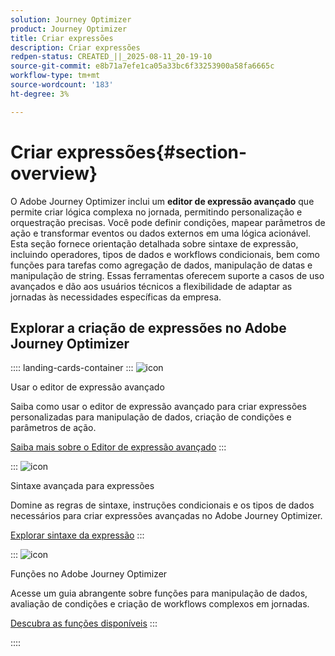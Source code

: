 ```yaml
---
solution: Journey Optimizer
product: Journey Optimizer
title: Criar expressões
description: Criar expressões
redpen-status: CREATED_||_2025-08-11_20-19-10
source-git-commit: e8b71a7efe1ca05a33bc6f33253900a58fa6665c
workflow-type: tm+mt
source-wordcount: '183'
ht-degree: 3%

---
```



# Criar expressões{#section-overview}

O Adobe Journey Optimizer inclui um **editor de expressão avançado** que permite criar lógica complexa no jornada, permitindo personalização e orquestração precisas. Você pode definir condições, mapear parâmetros de ação e transformar eventos ou dados externos em uma lógica acionável. Esta seção fornece orientação detalhada sobre sintaxe de expressão, incluindo operadores, tipos de dados e workflows condicionais, bem como funções para tarefas como agregação de dados, manipulação de datas e manipulação de string. Essas ferramentas oferecem suporte a casos de uso avançados e dão aos usuários técnicos a flexibilidade de adaptar as jornadas às necessidades específicas da empresa.

## Explorar a criação de expressões no Adobe Journey Optimizer

:::: landing-cards-container
:::
![icon](https://cdn.experienceleague.adobe.com/icons/screwdriver-wrench.svg)

Usar o editor de expressão avançado

Saiba como usar o editor de expressão avançado para criar expressões personalizadas para manipulação de dados, criação de condições e parâmetros de ação.

[Saiba mais sobre o Editor de expressão avançado](../using/building-journeys/expression/expressionadvanced.md)
:::

:::
![icon](https://cdn.experienceleague.adobe.com/icons/code-branch.svg)

Sintaxe avançada para expressões

Domine as regras de sintaxe, instruções condicionais e os tipos de dados necessários para criar expressões avançadas no Adobe Journey Optimizer.

[Explorar sintaxe da expressão](syntax-landing-page.md)
:::

:::
![icon](https://cdn.experienceleague.adobe.com/icons/puzzle-piece.svg)

Funções no Adobe Journey Optimizer

Acesse um guia abrangente sobre funções para manipulação de dados, avaliação de condições e criação de workflows complexos em jornadas.

[Descubra as funções disponíveis](main-functions-journey-landing-page.md)
:::

::::
